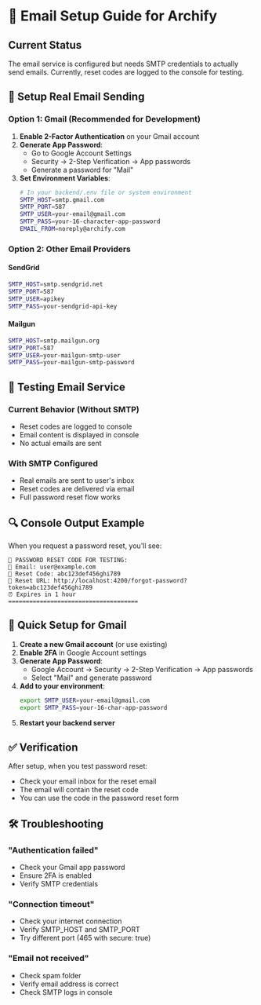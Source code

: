 # 📧 Email Setup Guide for Archify

## Current Status
The email service is configured but needs SMTP credentials to actually send emails. Currently, reset codes are logged to the console for testing.

## 🔧 Setup Real Email Sending

### Option 1: Gmail (Recommended for Development)

1. **Enable 2-Factor Authentication** on your Gmail account
2. **Generate App Password**:
   - Go to Google Account Settings
   - Security → 2-Step Verification → App passwords
   - Generate a password for "Mail"
3. **Set Environment Variables**:
   ```bash
   # In your backend/.env file or system environment
   SMTP_HOST=smtp.gmail.com
   SMTP_PORT=587
   SMTP_USER=your-email@gmail.com
   SMTP_PASS=your-16-character-app-password
   EMAIL_FROM=noreply@archify.com
   ```

### Option 2: Other Email Providers

#### SendGrid
```bash
SMTP_HOST=smtp.sendgrid.net
SMTP_PORT=587
SMTP_USER=apikey
SMTP_PASS=your-sendgrid-api-key
```

#### Mailgun
```bash
SMTP_HOST=smtp.mailgun.org
SMTP_PORT=587
SMTP_USER=your-mailgun-smtp-user
SMTP_PASS=your-mailgun-smtp-password
```

## 🧪 Testing Email Service

### Current Behavior (Without SMTP)
- Reset codes are logged to console
- Email content is displayed in console
- No actual emails are sent

### With SMTP Configured
- Real emails are sent to user's inbox
- Reset codes are delivered via email
- Full password reset flow works

## 🔍 Console Output Example

When you request a password reset, you'll see:
```
🔐 PASSWORD RESET CODE FOR TESTING:
📧 Email: user@example.com
🔑 Reset Code: abc123def456ghi789
🔗 Reset URL: http://localhost:4200/forgot-password?token=abc123def456ghi789
⏰ Expires in 1 hour
=====================================
```

## 🚀 Quick Setup for Gmail

1. **Create a new Gmail account** (or use existing)
2. **Enable 2FA** in Google Account settings
3. **Generate App Password**:
   - Google Account → Security → 2-Step Verification → App passwords
   - Select "Mail" and generate password
4. **Add to your environment**:
   ```bash
   export SMTP_USER=your-email@gmail.com
   export SMTP_PASS=your-16-char-app-password
   ```
5. **Restart your backend server**

## ✅ Verification

After setup, when you test password reset:
- Check your email inbox for the reset email
- The email will contain the reset code
- You can use the code in the password reset form

## 🛠️ Troubleshooting

### "Authentication failed"
- Check your Gmail app password
- Ensure 2FA is enabled
- Verify SMTP credentials

### "Connection timeout"
- Check your internet connection
- Verify SMTP_HOST and SMTP_PORT
- Try different port (465 with secure: true)

### "Email not received"
- Check spam folder
- Verify email address is correct
- Check SMTP logs in console
